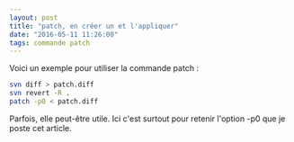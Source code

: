 ```yaml
---
layout: post
title: "patch, en créer un et l'appliquer"
date: "2016-05-11 11:26:00"
tags: commande patch
---
```

Voici un exemple pour utiliser la commande patch :


```bash
svn diff > patch.diff
svn revert -R .
patch -p0 < patch.diff
```

Parfois, elle peut-être utile. Ici c'est surtout pour retenir l'option -p0 que je poste cet article.
